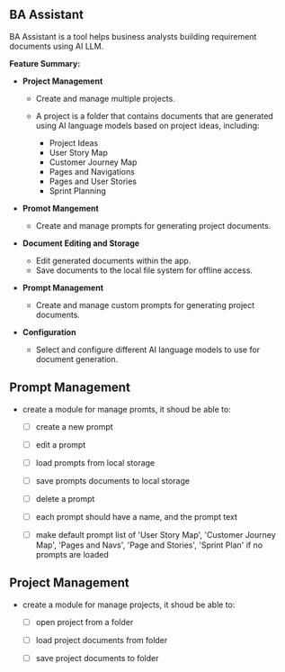 ## BA Assistant

BA Assistant is a tool helps business analysts building requirement documents using AI LLM.

**Feature Summary:**

- **Project Management**
  - Create and manage multiple projects.

  - A project is a folder that contains documents that are generated using AI language models based on project ideas, including:
    - Project Ideas
    - User Story Map
    - Customer Journey Map
    - Pages and Navigations
    - Pages and User Stories
    - Sprint Planning

- **Promot Mangement**

  - Create and manage prompts for generating project documents.


- **Document Editing and Storage**
  - Edit generated documents within the app.
  - Save documents to the local file system for offline access.

- **Prompt Management**
  - Create and manage custom prompts for generating project documents.

- **Configuration**
  - Select and configure different AI language models to use for document generation.




## Prompt Management

- create a module for manage promts, it shoud be able to:

  - [ ] create a new prompt
  - [ ] edit a prompt
  - [ ] load prompts from local storage
  - [ ] save prompts documents to local storage
  - [ ] delete a prompt
  - [ ] each prompt should have a name, and the prompt text
  - [ ] make default prompt list of 'User Story Map', 'Customer Journey Map', 'Pages and Navs', 'Page and Stories', 'Sprint Plan' if no prompts are loaded


## Project Management

- create a module for manage projects, it shoud be able to:

  - [ ] open project from a folder
  - [ ] load project documents from folder
  - [ ] save project documents to folder

